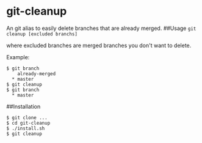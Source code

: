 # git-cleanup
An git alias to easily delete branches that are already merged.
##Usage
`git cleanup [excluded branchs]`

where excluded branches are merged branches you don't want to delete.

Example:
```
$ git branch
    already-merged
  * master
$ git cleanup
$ git branch
  * master
```

##Installation
```
$ git clone ...
$ cd git-cleanup
$ ./install.sh
$ git cleanup
```

